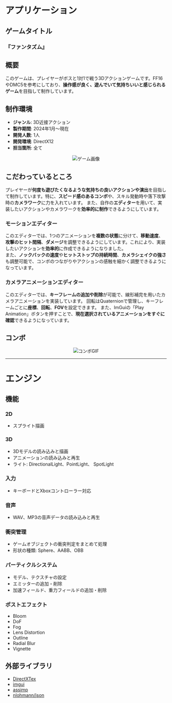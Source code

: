 # アプリケーション

## ゲームタイトル
### 『ファンタズム』

## 概要
このゲームは、プレイヤーがボスと1対1で戦う3Dアクションゲームです。FF16やDMC5を参考にしており、**操作感が良く、遊んでいて気持ちいいと感じられるゲーム**を目指して制作しています。

## 制作環境
- **ジャンル**: 3D近接アクション
- **製作期間**: 2024年1月～現在
- **開発人数**: 1人
- **開発環境**: DirectX12
- **担当箇所**: 全て

<div align="center">
  <img src="https://github.com/user-attachments/assets/e4d74bba-67ad-4ce8-8b0d-91eb06f55ea5" alt="ゲーム画像">
</div>

## こだわっているところ
プレイヤーが**何度も遊びたくなるような気持ちの良いアクションや演出**を目指して制作しています。特に、**スピード感のあるコンボ**や、スキル発動時や落下攻撃時の**カメラワーク**に力を入れています。
また、自作の**エディター**を用いて、実装したいアクションやカメラワークを**効率的に制作**できるようにしています。

### モーションエディター  
このエディターでは、1つのアニメーションを**複数の状態**に分けて、**移動速度**、**攻撃のヒット間隔**、**ダメージ**を調整できるようにしています。これにより、実装したいアクションを**効率的**に作成できるようになりました。  
また、**ノックバックの速度**や**ヒットストップの持続時間**、**カメラシェイクの強さ**も調整可能で、コンボのつながりやアクションの感触を細かく調整できるようになっています。

### カメラアニメーションエディター
このエディターでは、**キーフレームの追加や削除**が可能で、線形補完を用いたカメラアニメーションを実装しています。
回転はQuaternionで管理し、キーフレームごとに**座標**、**回転**、**FOV**を設定できます。
また、ImGuiの「Play Animation」ボタンを押すことで、**現在選択されているアニメーションをすぐに確認**できるようになっています。

## コンボ
<div align="center">
  <img src="https://github.com/user-attachments/assets/155faad7-7a81-4979-8bd5-9526401cd2fd" alt="コンボGIF">
</div>

---

# エンジン

## 機能

### 2D
- スプライト描画

### 3D
- 3Dモデルの読み込みと描画
- アニメーションの読み込みと再生
- ライト: DirectionalLight、PointLight、 SpotLight

### 入力
- キーボードとXboxコントローラー対応

### 音声
- WAV、MP3の音声データの読み込みと再生

### 衝突管理
- ゲームオブジェクトの衝突判定をまとめて処理
- 形状の種類: Sphere、AABB、OBB

### パーティクルシステム
- モデル、テクスチャの設定
- エミッターの追加・削除
- 加速フィールド、重力フィールドの追加・削除

### ポストエフェクト
- Bloom
- DoF
- Fog
- Lens Distortion
- Outline
- Radial Blur
- Vignette

## 外部ライブラリ
- [DirectXTex](https://github.com/microsoft/DirectXTex)
- [imgui](https://github.com/ocornut/imgui)
- [assimp](https://github.com/assimp/assimp)
- [nlohmann/json](https://github.com/nlohmann/json)
